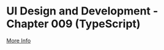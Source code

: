 # UI Design and Development - Chapter 009 (TypeScript)

[More Info](https://github.com/metacube-manthan-rajoria/Assignments/tree/main/003%20-%20UI%20Design%20%26%20Development/Chapter%20009%20-%20TypeScript)
